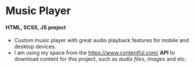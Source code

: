 # Music Player
#### HTML, SCSS, JS project
* Custom music player with great audio playback features for mobile and desktop devices.
* I am using my space from the https://www.contentful.com/ __API__ to download content for this project, such as _audio files_, _images_ and etc.